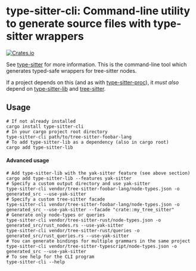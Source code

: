 # type-sitter-cli: Command-line utility to generate source files with type-sitter wrappers

[![Crates.io](https://img.shields.io/crates/v/type-sitter-cli.svg)](https://crates.io/crates/type-sitter-cli)

See [type-sitter](https://github.com/Jakobeha/type-sitter#readme) for more information. This is the command-line tool which generates typed-safe wrappers for tree-sitter nodes.

If a project depends on this (and as with [type-sitter-proc](https://docs.rs/type-sitter-proc/latest/type_sitter_proc)), it *must also* depend on [type-sitter-lib](https://crates.io/crates/type-sitter-lib) and [tree-sitter](https://crates.io/crates/tree-sitter).

## Usage

```shell
# If not already installed
cargo install type-sitter-cli
# In your cargo project root directory
type-sitter-cli path/to/tree-sitter-foobar-lang
# To add type-sitter-lib as a dependency (also in cargo root)
cargo add type-sitter-lib
```

#### Advanced usage

```shell
# Add type-sitter-lib with the yak-sitter feature (see above section)
cargo add type-sitter-lib --features yak-sitter
# Specify a custom output directory and use yak-sitter
type-sitter-cli vendor/tree-sitter-foobar-lang/node-types.json -o generated_src --use-yak-sitter
# Specify a custom tree-sitter facade
type-sitter-cli vendor/tree-sitter-foobar-lang/node-types.json -o generated_src --use-yak-sitter --facade "crate::my_tree_sitter"
# Generate only node-types or queries
type-sitter-cli vendor/tree-sitter-rust/node-types.json -o generated_src/rust_nodes.rs --use-yak-sitter
type-sitter-cli vendor/tree-sitter-rust/queries -o generated_src/rust_queries.rs --use-yak-sitter
# You can generate bindings for multiple grammars in the same project
type-sitter-cli vendor/tree-sitter-typescript/node-types.json -o generated_src --use-yak-sitter
# To see help for the CLI program
type-sitter-cli --help
```